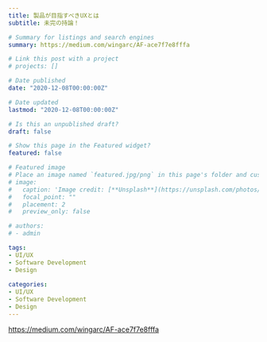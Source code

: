 ```yaml
---
title: 製品が目指すべきUXとは
subtitle: 未完の持論！

# Summary for listings and search engines
summary: https://medium.com/wingarc/AF-ace7f7e8fffa

# Link this post with a project
# projects: []

# Date published
date: "2020-12-08T00:00:00Z"

# Date updated
lastmod: "2020-12-08T00:00:00Z"

# Is this an unpublished draft?
draft: false

# Show this page in the Featured widget?
featured: false

# Featured image
# Place an image named `featured.jpg/png` in this page's folder and customize its options here.
# image:
#   caption: 'Image credit: [**Unsplash**](https://unsplash.com/photos/CpkOjOcXdUY)'
#   focal_point: ""
#   placement: 2
#   preview_only: false

# authors:
# - admin

tags:
- UI/UX
- Software Development
- Design
  
categories:
- UI/UX
- Software Development
- Design
---
```


https://medium.com/wingarc/AF-ace7f7e8fffa
